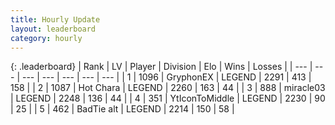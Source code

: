 ```yaml
---
title: Hourly Update
layout: leaderboard
category: hourly
---
```


{: .leaderboard}
| Rank | LV | Player | Division | Elo | Wins | Losses |
| --- | --- | --- | --- | --- | --- | --- |
| <span data-change="0">1</span> | 1096 | <span title="ID: 315148">GryphonEX</span> | LEGEND | <span data-change="0">2291</span> | <span data-change="0">413</span> | <span data-change="0">158</span> |
| <span data-change="0">2</span> | 1087 | <span title="ID: 417840">Hot Chara</span> | LEGEND | <span data-change="0">2260</span> | <span data-change="0">163</span> | <span data-change="0">44</span> |
| <span data-change="0">3</span> | 888 | <span title="ID: 416373">miracle03</span> | LEGEND | <span data-change="0">2248</span> | <span data-change="0">136</span> | <span data-change="0">44</span> |
| <span data-change="0">4</span> | 351 | <span title="ID: 108623">YtIconToMiddle</span> | LEGEND | <span data-change="11">2230</span> | <span data-change="3">90</span> | <span data-change="0">25</span> |
| <span data-change="0">5</span> | 462 | <span title="ID: 382502">BadTie alt</span> | LEGEND | <span data-change="0">2214</span> | <span data-change="0">150</span> | <span data-change="0">58</span> |
